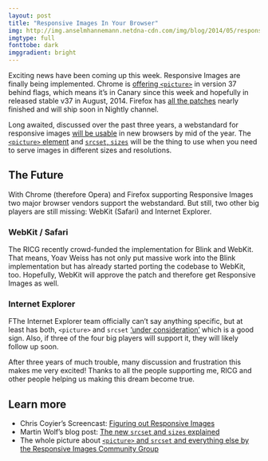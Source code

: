 ```yaml
---
layout: post
title: "Responsive Images In Your Browser"
img: http://img.anselmhannemann.netdna-cdn.com/img/blog/2014/05/responsive-images-coming/header.jpg
imgtype: full
fonttobe: dark
imggradient: bright
---
```


Exciting news have been coming up this week. Responsive Images are finally being implemented. Chrome is [offering `<picture>`](https://codereview.chromium.org/265763010/) in version 37 behind flags, which means it’s in Canary since this week and hopefully in released stable v37 in August, 2014. Firefox has [all the patches](https://bugzilla.mozilla.org/show_bug.cgi?id=870022#c55) nearly finished and will ship soon in Nightly channel.

Long awaited, discussed over the past three years, a webstandard for responsive images [will be usable](http://caniuse.com/#search=srcset) in new browsers by mid of the year. The [`<picture>` element](http://picture.responsiveimages.org/) and [`srcset`, `sizes`](http://www.w3.org/html/wg/drafts/srcset/w3c-srcset/) will be the thing to use when you need to serve images in different sizes and resolutions.

## The Future

With Chrome (therefore Opera) and Firefox supporting Responsive Images two major browser vendors support the webstandard. But still, two other big players are still missing: WebKit (Safari) and Internet Explorer.

### WebKit / Safari

The RICG recently crowd-funded the implementation for Blink and WebKit. That means, Yoav Weiss has not only put massive work into the Blink implementation but has already started porting the codebase to WebKit, too. Hopefully, WebKit will approve the patch and therefore get Responsive Images as well.

### Internet Explorer

FThe Internet Explorer team officially can’t say anything specific, but at least has both, `<picture>` and `srcset` [‘under consideration’](http://status.modern.ie/pictureelement?term=pic) which is a good sign. Also, if three of the four big players will support it, they will likely follow up soon.

After three years of much trouble, many discussion and frustration this makes me very excited! Thanks to all the people supporting me, RICG and other people helping us making this dream become true.

## Learn more

- Chris Coyier’s Screencast: [Figuring out Responsive Images](http://css-tricks.com/video-screencasts/133-figuring-responsive-images/)
- Martin Wolf’s blog post: [The new `srcset` and `sizes` explained](http://martinwolf.org/2014/05/07/the-new-srcset-and-sizes-explained/)
- The whole picture about [`<picture>` and `srcset` and everything else by the Responsive Images Community Group](http://responsiveimages.org/)
